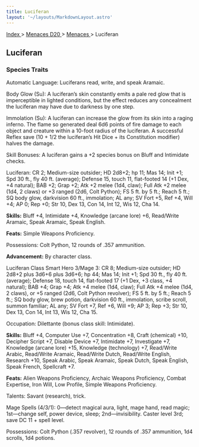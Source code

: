 ```yaml
---
title: Luciferan
layout: '~/layouts/MarkdownLayout.astro'
---
```


[ Index ](/) > [ Menaces D20 ](/menaces.d20) > [ Menaces ](/menaces.d20/menaces) > Luciferan

##  Luciferan

###  Species Traits

Automatic Language: Luciferans read, write, and speak Aramaic.

Body Glow (Su): A luciferan’s skin constantly emits a pale red glow that is
imperceptible in lighted conditions, but the effect reduces any concealment
the luciferan may have due to darkness by one step.

Immolation (Su): A luciferan can increase the glow from its skin into a raging
inferno. The flame so generated deal 6d6 points of fire damage to each object
and creature within a 10-foot radius of the luciferan. A successful Reflex
save (10 + 1/2 the luciferan’s Hit Dice + its Constitution modifier) halves
the damage.

Skill Bonuses: A luciferan gains a +2 species bonus on Bluff and Intimidate
checks.

Luciferan: CR 2; Medium-size outsider; HD 2d8+2; hp 11; Mas 14; Init +1; Spd
30 ft., fly 40 ft. (average); Defense 15, touch 11, flat-footed 14 (+1 Dex, +4
natural); BAB +2; Grap +2; Atk +2 melee (1d4, claw); Full Atk +2 melee (1d4, 2
claws) or +3 ranged (2d6, Colt Python); FS 5 ft. by 5 ft.; Reach 5 ft.; SQ
body glow, darkvision 60 ft., immolation; AL any; SV Fort +5, Ref +4, Will +4;
AP 0; Rep +0; Str 10, Dex 13, Con 14, Int 12, Wis 12, Cha 14.

**Skills:** Bluff +4, Intimidate +4, Knowledge (arcane lore) +6, Read/Write
Aramaic, Speak Aramaic, Speak English.

**Feats:** Simple Weapons Proficiency.

Possessions: Colt Python, 12 rounds of .357 ammunition.

**Advancement:** By character class.

Luciferan Class Smart Hero 3/Mage 3: CR 8; Medium-size outsider; HD 2d8+2 plus
3d6+6 plus 3d6+6; hp 44; Mas 14; Init +1; Spd 30 ft., fly 40 ft. (average);
Defense 18, touch 14, flat-footed 17 (+1 Dex, +3 class, +4 natural); BAB +4;
Grap +4; Atk +4 melee (1d4, claw); Full Atk +4 melee (1d4, 2 claws), or +5
ranged (2d6, Colt Python revolver); FS 5 ft. by 5 ft.; Reach 5 ft.; SQ body
glow, brew potion, darkvision 60 ft., immolation, scribe scroll, summon
familiar; AL any; SV Fort +7, Ref +6, Will +9; AP 3; Rep +3; Str 10, Dex 13,
Con 14, Int 13, Wis 12, Cha 15.

Occupation: Dilettante (bonus class skill: Intimidate).

**Skills:** Bluff +4, Computer Use +7, Concentration +8, Craft (chemical) +10,
Decipher Script +7, Disable Device +7, Intimidate +7, Investigate +7,
Knowledge (arcane lore) +15, Knowledge (technology) +7, Read/Write Arabic,
Read/Write Aramaic, Read/Write Dutch, Read/Write English, Research +10, Speak
Arabic, Speak Aramaic, Speak Dutch, Speak English, Speak French, Spellcraft
+7.

**Feats:** Alien Weapons Proficiency, Archaic Weapons Proficiency, Combat
Expertise, Iron Will, Low Profile, Simple Weapons Proficiency.

Talents: Savant (research), trick.

Mage Spells (4/3/1): 0—detect magical aura, light, mage hand, read magic;
1st—change self, power device, sleep; 2nd—invisibility. Caster level 3rd; save
DC 11 + spell level.

Possessions: Colt Python (.357 revolver), 12 rounds of .357 ammunition, 1d4
scrolls, 1d4 potions.

